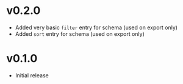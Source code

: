 # v0.2.0
- Added very basic `filter` entry for schema (used on export only)
- Added `sort` entry for schema (used on export only)

# v0.1.0
- Initial release
